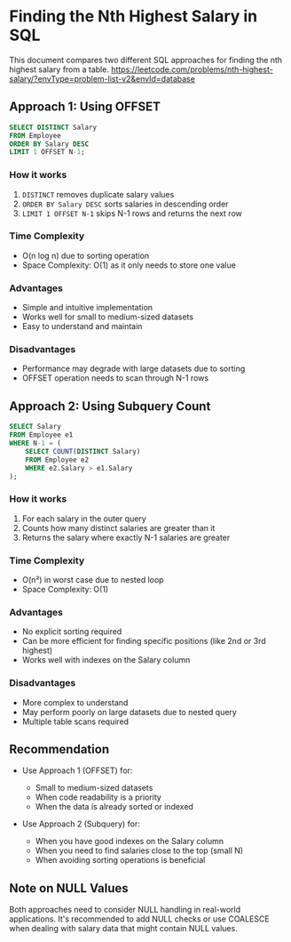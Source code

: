 # Finding the Nth Highest Salary in SQL

This document compares two different SQL approaches for finding the nth highest salary from a table.
https://leetcode.com/problems/nth-highest-salary/?envType=problem-list-v2&envId=database

## Approach 1: Using OFFSET

```sql
SELECT DISTINCT Salary
FROM Employee
ORDER BY Salary DESC
LIMIT 1 OFFSET N-1;
```

### How it works
1. `DISTINCT` removes duplicate salary values
2. `ORDER BY Salary DESC` sorts salaries in descending order
3. `LIMIT 1 OFFSET N-1` skips N-1 rows and returns the next row

### Time Complexity
- O(n log n) due to sorting operation
- Space Complexity: O(1) as it only needs to store one value

### Advantages
- Simple and intuitive implementation
- Works well for small to medium-sized datasets
- Easy to understand and maintain

### Disadvantages
- Performance may degrade with large datasets due to sorting
- OFFSET operation needs to scan through N-1 rows

## Approach 2: Using Subquery Count

```sql
SELECT Salary
FROM Employee e1
WHERE N-1 = (
    SELECT COUNT(DISTINCT Salary)
    FROM Employee e2
    WHERE e2.Salary > e1.Salary
);
```

### How it works
1. For each salary in the outer query
2. Counts how many distinct salaries are greater than it
3. Returns the salary where exactly N-1 salaries are greater

### Time Complexity
- O(n²) in worst case due to nested loop
- Space Complexity: O(1)

### Advantages
- No explicit sorting required
- Can be more efficient for finding specific positions (like 2nd or 3rd highest)
- Works well with indexes on the Salary column

### Disadvantages
- More complex to understand
- May perform poorly on large datasets due to nested query
- Multiple table scans required

## Recommendation

- Use Approach 1 (OFFSET) for:
  - Small to medium-sized datasets
  - When code readability is a priority
  - When the data is already sorted or indexed

- Use Approach 2 (Subquery) for:
  - When you have good indexes on the Salary column
  - When you need to find salaries close to the top (small N)
  - When avoiding sorting operations is beneficial

## Note on NULL Values
Both approaches need to consider NULL handling in real-world applications. It's recommended to add NULL checks or use COALESCE when dealing with salary data that might contain NULL values. 
